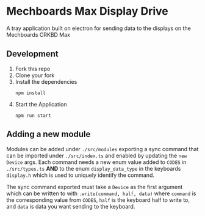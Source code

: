 # Mechboards Max Display Drive

A tray application built on electron for sending data to the displays on the Mechboards CRKBD Max

## Development

1. Fork this repo
2. Clone your fork
3. Install the dependencies 
    ```
    npm install
    ```
4. Start the Application 
   ```
   npm run start
   ```

## Adding a new module

Modules can be added under `./src/modules` exporting a sync command that can be imported under `./src/index.ts` and enabled by updating the `new Device` args. Each command needs a new enum value added to `CODES` in `./src/types.ts` **AND** to the enum `display_data_type` in the keyboards `display.h` which is used to uniquely identify the command.

The sync command exported must take a `Device` as the first argument which can be written to with `.write(command, half, data)` where `command` is the corresponding value from `CODES`, `half` is the keyboard half to write to, and `data` is data you want sending to the keyboard.